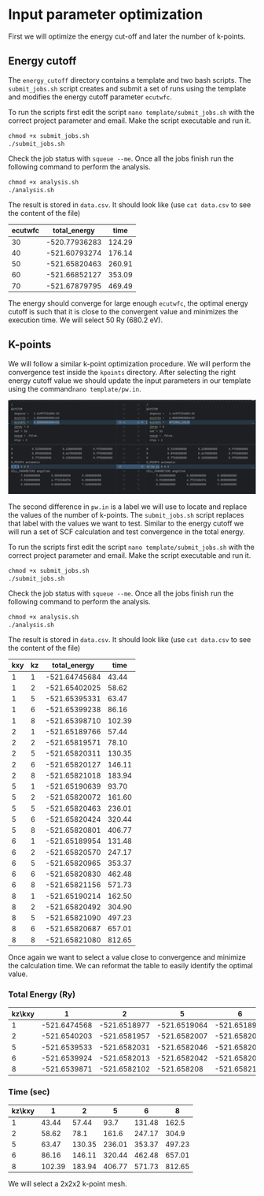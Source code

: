 # Input parameter optimization

First we will optimize the energy cut-off and later the number of k-points.

## Energy cutoff
The `energy_cutoff` directory contains a template and two bash scripts.
The `submit_jobs.sh` script creates and submit a set of runs using the template and modifies the energy cutoff parameter `ecutwfc`.  

To run the scripts first edit the script `nano template/submit_jobs.sh` with the correct project parameter and email. 
Make the script executable and run it.
```shell
chmod +x submit_jobs.sh
./submit_jobs.sh
```
Check the job status with `squeue --me`. Once all the jobs finish run the following command to perform the analysis.
```shell
chmod +x analysis.sh
./analysis.sh
```
The result is stored in `data.csv`. It should look like (use `cat data.csv` to see the content of the file)

| ecutwfc | total_energy   | time   |
|---------|----------------|--------|
| 30      | -520.77936283  | 124.29 |
| 40      | -521.60793274  | 176.14 |
| 50      | -521.65820463  | 260.91 |
| 60      | -521.66852127  | 353.09 |
| 70      | -521.67879795  | 469.49 |

The energy should converge for large enough `ecutwfc`, the optimal energy cutoff is such that it is close to the convergent value and minimizes the execution time. 
We will select 50 Ry (680.2 eV).

## K-points

We will follow a similar k-point optimization procedure. We will perform the convergence test inside the `kpoints` directory. 
After selecting the right energy cutoff value we should update the input parameters in our template using the command`nano template/pw.in`. 

![kpoints_changes](figures/kpoints_changes.png)

The second difference in `pw.in` is a label we will use to locate and replace the values of the number of k-points.
The `submit_jobs.sh` script replaces that label with the values we want to test. Similar to the energy cutoff we will run a set of SCF calculation and test convergence in the total energy.

To run the scripts first edit the script `nano template/submit_jobs.sh` with the correct project parameter and email. 
Make the script executable and run it.
```shell
chmod +x submit_jobs.sh
./submit_jobs.sh
```
Check the job status with `squeue --me`. Once all the jobs finish run the following command to perform the analysis.
```shell
chmod +x analysis.sh
./analysis.sh
```
The result is stored in `data.csv`. It should look like (use `cat data.csv` to see the content of the file)

| kxy | kz | total_energy  | time   |
|-----|----|---------------|--------|
| 1   | 1  | -521.64745684 | 43.44  |
| 1   | 2  | -521.65402025 | 58.62  |
| 1   | 5  | -521.65395331 | 63.47  |
| 1   | 6  | -521.65399238 | 86.16  |
| 1   | 8  | -521.65398710 | 102.39 |
| 2   | 1  | -521.65189766 | 57.44  |
| 2   | 2  | -521.65819571 | 78.10  |
| 2   | 5  | -521.65820311 | 130.35 |
| 2   | 6  | -521.65820127 | 146.11 |
| 2   | 8  | -521.65821018 | 183.94 |
| 5   | 1  | -521.65190639 | 93.70  |
| 5   | 2  | -521.65820072 | 161.60 |
| 5   | 5  | -521.65820463 | 236.01 |
| 5   | 6  | -521.65820424 | 320.44 |
| 5   | 8  | -521.65820801 | 406.77 |
| 6   | 1  | -521.65189954 | 131.48 |
| 6   | 2  | -521.65820570 | 247.17 |
| 6   | 5  | -521.65820965 | 353.37 |
| 6   | 6  | -521.65820830 | 462.48 |
| 6   | 8  | -521.65821156 | 571.73 |
| 8   | 1  | -521.65190214 | 162.50 |
| 8   | 2  | -521.65820492 | 304.90 |
| 8   | 5  | -521.65821090 | 497.23 |
| 8   | 6  | -521.65820687 | 657.01 |
| 8   | 8  | -521.65821080 | 812.65 |

Once again we want to select a value close to convergence and minimize the calculation time.
We can reformat the table to easily identify the optimal value. 

### Total Energy (Ry)
| kz\kxy | 1            | 	2            | 5             | 6             | 8             |
|--------|--------------|---------------|---------------|---------------|---------------|
| 1      | -521.6474568 | 	-521.6518977 | 	-521.6519064 | 	-521.6518995 | 	-521.6519021 |
| 2      | -521.6540203 | 	-521.6581957 | 	-521.6582007 | 	-521.6582057 | 	-521.6582049 |
| 5      | -521.6539533 | 	-521.6582031 | 	-521.6582046 | 	-521.6582097 | 	-521.6582109 |
| 6      | -521.6539924 | 	-521.6582013 | 	-521.6582042 | 	-521.6582083 | 	-521.6582069 |
| 8      | -521.6539871 | 	-521.6582102 | 	-521.658208  | 	-521.6582116 | 	-521.6582108 |

### Time (sec)
| kz\kxy | 1      | 2      | 5      | 6       | 8      |
|--------|--------|--------|--------|---------|--------|
| 1      | 43.44  | 57.44  | 93.7   | 131.48  | 162.5  |
| 2      | 58.62  | 78.1   | 161.6  | 247.17  | 304.9  |
| 5      | 63.47  | 130.35 | 236.01 | 353.37  | 497.23 |
| 6      | 86.16  | 146.11 | 320.44 | 462.48  | 657.01 |
| 8      | 102.39 | 183.94 | 406.77 | 	571.73 | 812.65 |

We will select a 2x2x2 k-point mesh. 